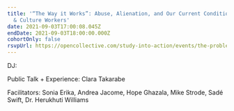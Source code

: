 ```yaml
---
title: '“The Way it Works”: Abuse, Alienation, and Our Current Condition as Arts
  & Culture Workers'
date: 2021-09-03T17:00:08.045Z
endDate: 2021-09-03T18:00:00.000Z
cohortOnly: false
rsvpUrl: https://opencollective.com/study-into-action/events/the-problem-clara-takarabe-4e439c7f
---
```


DJ:

Public Talk + Experience: Clara Takarabe

Facilitators: Sonia Erika, Andrea Jacome, Hope Ghazala, Mike Strode, Sadé Swift, Dr. Herukhuti Williams
